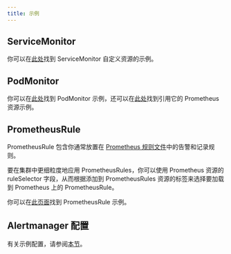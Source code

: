 ```yaml
---
title: 示例
---
```


## ServiceMonitor

你可以在[此处](https://github.com/prometheus-operator/prometheus-operator/blob/master/example/prometheus-operator-crd/monitoring.coreos.com_servicemonitors.yaml)找到 ServiceMonitor 自定义资源的示例。

## PodMonitor

你可以在[此处](https://github.com/prometheus-operator/prometheus-operator/blob/master/example/user-guides/getting-started/example-app-pod-monitor.yaml)找到 PodMonitor 示例，还可以在[此处](https://github.com/prometheus-operator/prometheus-operator/blob/master/example/user-guides/getting-started/prometheus-pod-monitor.yaml)找到引用它的 Prometheus 资源示例。

## PrometheusRule

PrometheusRule 包含你通常放置在 [Prometheus 规则文件](https://prometheus.io/docs/prometheus/latest/configuration/recording_rules/)中的告警和记录规则。

要在集群中更细粒度地应用 PrometheusRules，你可以使用 Prometheus 资源的 ruleSelector 字段，从而根据添加到 PrometheusRules 资源的标签来选择要加载到 Prometheus 上的 PrometheusRule。

你可以在[此页面](https://prometheus-operator.dev/docs/developer/alerting/)找到 PrometheusRule 示例。

## Alertmanager 配置

有关示例配置，请参阅[本节](./receivers.md#alertmanager-配置示例)。
